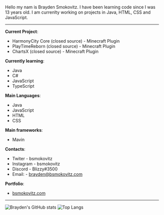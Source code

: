 Hello my nam is Brayden Smokovitz. I have been learning code since I was 13 years old. I am currenlty working on projects in Java, HTML, CSS and JavaScript.

---

**Current Project**:
- HarmonyCity Core (closed source) - Minecraft Plugin
- PlayTimeReborn (closed source) - Minecraft Plugin
- ChartsX (closed source) - Minecraft Plugin

**Currently learning**:
- Java
- C#
- JavaScript
- TypeScript

**Main Languages**:
- Java
- JavaScript
- HTML
- CSS

**Main frameworks**:
- Mavin

**Contacts**:
- Twiter - bsmokovitz
- Instagram - bsmokovitz
- Discord - Blizzy#3500
- Email: - brayden@bsmokovitz.com

**Portfolio**:
- [bsmokovitz.com](https://bsmokovitz.com)
---
![Brayden's GitHub stats](https://github-readme-stats.vercel.app/api?username=bsmokovitz&show_icons=true&theme=react)
![Top Langs](https://github-readme-stats.vercel.app/api/top-langs/?username=bsmokovitz&layout=compact&theme=react)

